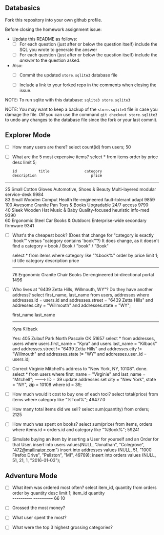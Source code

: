 ## Databasics

Fork this repository into your own github profile.

Before closing the homework assignment issue:

- Update this README as follows:
  - [ ] For each question (just after or below the question itself) include the SQL you wrote to generate the answer
  - [ ] For each question (just after or below the question itself) include the *answer* to the question asked.

- Also:
  - [ ] Commit the updated `store.sqlite3` database file
  - [ ] Include a link to your forked repo in the comments when closing the issue.


NOTE: To run sqlite with this database: `sqlite3 store.sqlite3`

NOTE: You may want to keep a backup of the `store.sqlite3` file in case you damage the file. *OR* you can use the command `git checkout store.sqlite3` to undo any changes to the database file since the fork or your last commit.

## Explorer Mode

- [ ] How many users are there?
    select count(id) from users;
      50

- [ ] What are the 5 most expensive items?
  select * from items order by price desc limit 5;

      id          title                category                    description                         price     
----------  -------------------  --------------------------  ----------------------------------  ----------
25          Small Cotton Gloves  Automotive, Shoes & Beauty  Multi-layered modular service-desk  9984      
83          Small Wooden Comput  Health                      Re-engineered fault-tolerant adapt  9859      
100         Awesome Granite Pan  Toys & Books                Upgradable 24/7 access              9790      
40          Sleek Wooden Hat     Music & Baby                Quality-focused heuristic info-med  9390      
60          Ergonomic Steel Car  Books & Outdoors            Enterprise-wide secondary firmware  9341    

- [ ] What's the cheapest book? (Does that change for "category is exactly 'book'" versus "category contains 'book'"?)
    It does change, as it doesn't find a category = book / Book / "book" / "Book"

    select * from items where category like "%book%" order by price limit 1;
    id          title                    category    description                          price     
    ----------  -----------------------  ----------  -----------------------------------  ----------
    76          Ergonomic Granite Chair  Books       De-engineered bi-directional portal  1496


- [ ] Who lives at "6439 Zetta Hills, Willmouth, WY"? Do they have another address?
  select first_name, last_name
  from users, addresses
  where addresses.id = users.id
    and addresses.street = "6439 Zetta Hills"
    and addresses.city = "Willmouth"
    and addresses.state = "WY";

    first_name  last_name
   ----------  ----------
   Kyra        Kilback  

  Yes:  405 Zulauf Park  North Pascale OK  51657
  select * from addresses, users where users.first_name = "Kyra" and users.last_name = "Kilback" and addresses.street != "6439 Zetta Hills" and addresses.city != "Willmouth" and addresses.state != "WY" and addresses.user_id = users.id;

- [ ] Correct Virginie Mitchell's address to "New York, NY, 10108".
done.
    select * from users where first_name = "Virginie" and last_name = "Mitchell";  ---> ID = 39
    update addresses set city = "New York", state = "NY", zip = 10108 where id = 39;

- [ ] How much would it cost to buy one of each tool?
    select total(price) from items where category like "%Tool%";
    46477.0

- [ ] How many total items did we sell?
    select sum(quantity) from orders;
    2125

- [ ] How much was spent on books?
      select sum(price) from items, orders where items.id = orders.id and category like "%Book%";
      59241


- [ ] Simulate buying an item by inserting a User for yourself and an Order for that User.
    insert into users values(NULL, "Jonathan", "Colegrove", "472@mailinator.com")
    insert into addresses values (NULL, 51, "1000 Firefox Drive", "Pellston", "MI", 49769);
    insert into orders values (NULL, 51, 21, 1, "2016-01-03");

## Adventure Mode

- [ ] What item was ordered most often?
    select item_id, quantity from orders order by quantity desc limit 1;
      item_id     quantity  
      ----------  ----------
      66          10

- [ ] Grossed the most money?
- [ ] What user spent the most?
- [ ] What were the top 3 highest grossing categories?
